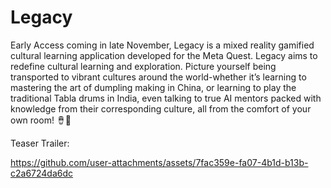 # Legacy

Early Access coming in late November, Legacy is a mixed reality gamified cultural learning application developed for the Meta Quest. Legacy aims to redefine cultural learning and exploration. Picture yourself being transported to vibrant cultures around the world-whether it’s learning to mastering the art of dumpling making in China, or learning to play the traditional Tabla drums in India, even talking to true AI mentors packed with knowledge from their corresponding culture, all from the comfort of your own room! 🪘🥟

Teaser Trailer:

https://github.com/user-attachments/assets/7fac359e-fa07-4b1d-b13b-c2a6724da6dc
